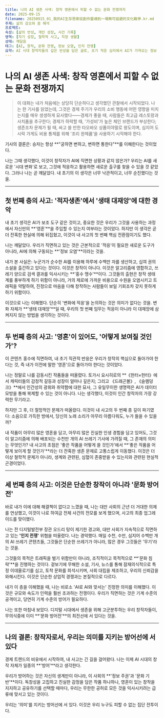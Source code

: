 ```yaml
---
title: 나의 AI 생존 사색: 창작 영혼에서 피할 수 없는 문화 전쟁까지
date: 2025-09-15
filename: 20250915_01_我的AI生存思索從創作靈魂到一場無可迴避的文化戰爭.kr.md
주제: 삶의 감오와 꿈 해석
프로젝트: 
속성: [삶의 반성, 개인 성장, 사건 기록]
영역: [자기 성장, 철학적 사고, 직장 생활]
상태: 깨달음
태그: [AI, 창작, 문화 전쟁, 정보 오염, 인지 전쟁]
요약: AI 시대 창작자들의 깊은 반성을 담은 글로, 초기 적응 심리에서 AI가 가져오는 정보 오염에 대한 인식, 최종적으로 이를 문화 방어전으로 보는 사고 전환 과정을 탐구한다.
---
```


# 나의 AI 생존 사색: 창작 영혼에서 피할 수 없는 문화 전쟁까지

> 이 대화는 내가 처음에는 상당히 단순하다고 생각했던 관찰에서 시작되었다. 나는 한 기사를 읽었는데, 그것은 경제 주기가 우리의 소비 행동에 어떤 영향을 미치는지를 매우 생생하게 묘사했다——경제가 좋을 때, 사람들은 최고급 레스토랑과 사치품을 추구한다; 경제가 하락할 때, '가성비'가 높은 체인 브랜드가 부상한다; 생존조차 문제가 될 때, 싸고 쓸 만한 타오바오 상품이야말로 왕도이며, 심지어 도시락 가게도 비용 통제를 위해 '조리 완제품'을 사용하기 시작해야 한다.

기사의 결론은: 승자는 항상 **"궁하면 변하고, 변하면 통한다"**를 이해한다는 것이었다.

나는 그때 생각했다, 이것이 창작자가 AI에 직면한 상황과 같지 않은가? 우리는 AI를 새로운 '시대 변화'로 보고, 그것에 적응하고 활용하면 새로운 출구를 찾을 수 있을 것 같았다. 그러나 나는 곧 깨달았다. 내 초기의 이 생각은 너무 낙관적이고, 너무 순진했다는 것을.

---

## 첫 번째 층의 사고: '적자생존'에서 '생태 대재앙'에 대한 경악

내 초기 생각은 AI가 보조 도구 같은 것이고, 중요한 것은 우리가 그것을 사용하는 과정에서 자신만의 **'영혼'**을 주입할 수 있는지 여부라는 것이었다. 하지만 이 생각은 곧 더 잔혹한 현실에 의해 뒤집혔고, 이것이 내 사고의 첫 번째 핵심 전환점이기도 했다.

나는 깨달았다. 우리가 직면하고 있는 것은 근본적으로 '적응'이 필요한 새로운 도구가 아니라, AI에 의해 구동되는 **'정보 오염'**이라는 것을.

내가 본 사실은: 누군가가 순수한 AI를 이용해 하루에 수백만 자를 생산하고, 십여 권의 소설을 출간하고 있다는 것이다. 이것은 창작이 아니다. 이것은 알고리즘에 영합하고, 쓰레기 양으로 검색 결과를 익사시키는 **'홍수 맹수'**이다. 그것들의 출현은 창작 생태계를 풍부하게 하기 위함이 아니라, 거의 제로에 가까운 비용으로 수원을 오염시키고 트래픽을 약탈하여, 진정으로 마음을 다해 창작하는 사람들이 보일 기회조차 갖지 못하게 하기 위함이다.

이것으로 나는 이해했다. 단순히 '변화에 적응'을 논의하는 것은 의미가 없다는 것을. 변화 자체가 **'생태 대재앙'**일 때, 우리의 첫 번째 임무는 적응이 아니라 이 대재앙에 삼켜지지 않는 방법을 생각하는 것이다.

---

## 두 번째 층의 사고: '영혼'이 있어도, '어떻게 보여질 것인가'?

이 콘텐츠 홍수에 직면하여, 내 초기 직관적 반응은 우리가 창작의 핵심으로 돌아가야 한다는 것, 즉 내가 이전에 말한 '영혼'으로 돌아가야 한다는 것이었다.

나는 정말로 나를 감동시킨 작품들을 떠올렸다. 토가시 요시히로의 **《헌터×헌터》에서 캐릭터들의 감정적 갈등과 성장이 얼마나 깊은지; 그리고 《드래곤볼》, 《슬램덩크》**에서 인간성의 광휘와 취약함에 대한 묘사, 그 유일무이한 생명력은 AI가 데이터 모방을 통해 복제할 수 있는 것이 아니다. 나는 생각했다, 이것이 인간 창작자의 가장 강력한 무기라고.

하지만 그 후, 더 절망적인 문제가 떠올랐다. 이것이 내 사고의 두 번째 층 깊이 파기였다: 소음으로 가득한 방에서, 당신의 노래 소리가 아무리 아름다워도, 누가 들을 수 있을까?

내 작품이 아무리 많은 영혼을 담고, 아무리 많은 진실한 인생 경험을 담고 있어도, 그것이 알고리즘에 의해 배포되는 수천만 개의 AI 쓰레기 기사에 가려질 때, 그 존재의 의미는 무엇인가? 내 사고의 초점은 '좋은 작품을 어떻게 쓸 것인가'에서 **'좋은 작품을 어떻게 보이게 할 것인가'**라는 더 잔혹한 생존 문제로 고통스럽게 이동했다. 이것은 더 이상 철학적 문제가 아니라, 생계와 관련된, 심혈이 존중받을 수 있는지와 관련된 현실적 곤경이었다.

---

## 세 번째 층의 사고: 이것은 단순한 창작이 아니라 '문화 방어전'

바로 내가 이에 대해 해결책이 없다고 느꼈을 때, 나는 대만 사회의 근년 더 거대한 의제를 연상했고, 이것이 나로 하여금 전체 사건의 전모를 보게 했으며, 사고의 최종 업그레이드를 맞이했다.

나는 전 디지털발전부 장관 오드리 탕이 제기한 경고와, 대만 사회가 지속적으로 직면하고 있는 **'인지 전쟁'** 위협을 떠올렸다. 나는 경악했다. 매일 수천, 수만, 심지어 수백만 개의 AI 쓰레기 콘텐츠들, 그것들은 단순한 쓰레기가 아니라, 많은 경우 그것들은 '무기'라는 것을.

그것들의 목적은 트래픽을 벌기 위함만이 아니라, 조직적이고 목적적으로 **'문화 침략'**을 진행하는 것이다. 겉보기에 무해한 소설, 기사, 뉴스를 통해 잠재의식적으로 특정 이데올로기를 심고, 토착 문화를 희석시키며, 사회 대립을 제조하고, 우리의 신뢰감을 와해시킨다. 이것은 단순한 상업적 경쟁과는 본질적으로 다르다.

내가 이 층을 이해했을 때, 나는 비로소 'AI로 AI와 맞서는' 진정한 의미를 이해했다. 이것은 규모와 속도가 인력을 훨씬 초과하는 전쟁이다. 우리가 직면하는 것은 기계 수준의 공격이고, 당연히 기계 수준의 방어가 필요하다.

나는 또한 마침내 보았다. 디지털 시대에서 생존을 위해 고군분투하는 우리 창작자들이, 무의식중에 이미 **'문화 방어전'**의 최전선에 서 있다는 것을.

---

## 나의 결론: 창작자로서, 우리는 의미를 지키는 방어선에 서 있다

경제 트렌드의 비유에서 시작하여, 내 사고는 긴 길을 걸어왔다. 나는 이제 AI 시대의 창작 자체가 일종의 **'방어'**라고 생각한다.

우리가 방어하는 것은 자신의 생계만이 아니라, 이 사회의 **'정보 주권'과 '문화 기반'**이다. 독창성을 고집하고 진실한 감정을 담은 작품 하나하나, 영혼이 있는 창작을 지지하고 공유하기를 선택할 때마다, 우리는 무한한 공허로 모든 것을 익사시키려는 급류에 맞서고 있는 것이다.

우리는 '의미'를 지키는 방어선에 서 있다. 이것은 우리 누구도 피할 수 없는 집단 전투이다.